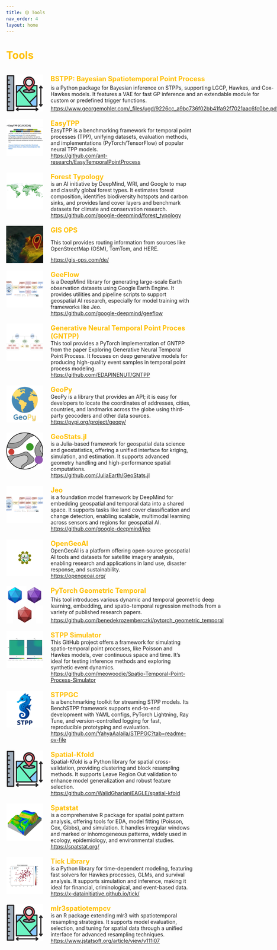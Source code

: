 ```yaml
---
title: 🟡 Tools
nav_order: 4
layout: home
---
```


<h1 style="color:rgb(255, 191, 0);">Tools</h1>
<br>

<div style="max-width: 100%;">
  <!-- START -->
<div style="display: flex; justify-content: space-between; align-items: stretch; margin-bottom: 20px;">
    <div style="display: flex; align-items: stretch;">
      <img src="/assets/images/thumb/spatial.jpg" alt="Logo" style="width: 100px; height: 100px; margin-right: 20px;">
      <div style="flex-grow: 1; display: flex; flex-direction: column; justify-content: space-between;">
        <p style="margin: 0; color: rgb(255, 191, 0); font-size: 1.3em; font-weight: bold;">BSTPP: Bayesian Spatiotemporal Point Process</p>
        <p style="margin: 0;">is a Python package for Bayesian inference on STPPs, supporting LGCP, Hawkes, and Cox-Hawkes models. It features a VAE for fast GP inference and an extendable module for custom or predefined trigger functions.</p>
        <p style="margin: 0;"><a href="https://www.georgemohler.com/_files/ugd/9226cc_a9bc736f02bb41fa92f7021aac6fc0be.pdf"><i class="fa-regular fa-file-pdf"></i>https://www.georgemohler.com/_files/ugd/9226cc_a9bc736f02bb41fa92f7021aac6fc0be.pdf</a> </p>
      </div>
    </div>
    <!-- <div style="color: lightgray; align-self: flex-start; margin-left: 10px; white-space: nowrap; font-size: 200%;">2022</div>  -->
  </div>

<div style="display: flex; justify-content: space-between; align-items: stretch; margin-bottom: 20px;">
    <div style="display: flex; align-items: stretch;">
      <img src="/assets/images/thumb/EasyTPP.jpg" alt="Logo" style="width: 100px; height: 100px; margin-right: 20px;">
      <div style="flex-grow: 1; display: flex; flex-direction: column; justify-content: space-between;">
        <p style="margin: 0; color: rgb(255, 191, 0); font-size: 1.3em; font-weight: bold;">EasyTPP</p>
        <p style="margin: 0;">EasyTPP is a benchmarking framework for temporal point processes (TPP), unifying datasets, evaluation methods, and implementations (PyTorch/TensorFlow) of popular neural TPP models.</p>
        <p style="margin: 0;"><a href="https://github.com/ant-research/EasyTemporalPointProcess"><i class="fa-regular fa-file-pdf"></i>https://github.com/ant-research/EasyTemporalPointProcess</a> </p>
      </div>
    </div>
    <!-- <div style="color: lightgray; align-self: flex-start; margin-left: 10px; white-space: nowrap; font-size: 200%;">2022</div>  -->
  </div>

<div style="display: flex; justify-content: space-between; align-items: stretch; margin-bottom: 20px;">
    <div style="display: flex; align-items: stretch;">
      <img src="/assets/images/thumb/ForestTypology.jpg" alt="Logo" style="width: 100px; height: 100px; margin-right: 20px;">
      <div style="flex-grow: 1; display: flex; flex-direction: column; justify-content: space-between;">
        <p style="margin: 0; color: rgb(255, 191, 0); font-size: 1.3em; font-weight: bold;">Forest Typology</p>
        <p style="margin: 0;">is an AI initiative by DeepMind, WRI, and Google to map and classify global forest types. It estimates forest composition, identifies biodiversity hotspots and carbon sinks, and provides land cover layers and benchmark datasets for climate and conservation research.</p>
        <p style="margin: 0;"><a href="https://github.com/google-deepmind/forest_typology"><i class="fa-regular fa-file-pdf"></i>https://github.com/google-deepmind/forest_typology</a> </p>
      </div>
    </div>
    <!-- <div style="color: lightgray; align-self: flex-start; margin-left: 10px; white-space: nowrap; font-size: 200%;">2022</div>  -->
  </div>

<div style="display: flex; justify-content: space-between; align-items: stretch; margin-bottom: 20px;">
    <div style="display: flex; align-items: stretch;">
      <img src="/assets/images/thumb/GIS_OPS.jpg" alt="Logo" style="width: 100px; height: 100px; margin-right: 20px;">
      <div style="flex-grow: 1; display: flex; flex-direction: column; justify-content: space-between;">
        <p style="margin: 0; color: rgb(255, 191, 0); font-size: 1.3em; font-weight: bold;">GIS OPS</p>
        <p style="margin: 0;">This tool provides routing information from sources like OpenStreetMap (OSM), TomTom, and HERE.</p>
        <p style="margin: 0;"><a href="https://gis-ops.com/de/"><i class="fa-regular fa-file-pdf"></i>https://gis-ops.com/de/</a> </p>
      </div>
    </div>
    <!-- <div style="color: lightgray; align-self: flex-start; margin-left: 10px; white-space: nowrap; font-size: 200%;">2022</div>  -->
  </div>

<div style="display: flex; justify-content: space-between; align-items: stretch; margin-bottom: 20px;">
    <div style="display: flex; align-items: stretch;">
      <img src="/assets/images/thumb/WorkflowJeoGeeFlow.jpg" alt="Logo" style="width: 100px; height: 100px; margin-right: 20px;">
      <div style="flex-grow: 1; display: flex; flex-direction: column; justify-content: space-between;">
        <p style="margin: 0; color: rgb(255, 191, 0); font-size: 1.3em; font-weight: bold;">GeeFlow</p>
        <p style="margin: 0;">is a DeepMind library for generating large-scale Earth observation datasets using Google Earth Engine. It provides utilities and pipeline scripts to support geospatial AI research, especially for model training with frameworks like Jeo.</p>
        <p style="margin: 0;"><a href="https://github.com/google-deepmind/geeflow"><i class="fa-regular fa-file-pdf"></i>https://github.com/google-deepmind/geeflow</a> </p>
      </div>
    </div>
    <!-- <div style="color: lightgray; align-self: flex-start; margin-left: 10px; white-space: nowrap; font-size: 200%;">2022</div>  -->
  </div>

<div style="display: flex; justify-content: space-between; align-items: stretch; margin-bottom: 20px;">
    <div style="display: flex; align-items: stretch;">
      <img src="/assets/images/thumb/generative_neural_temporal_point_proces_(gntpp).jpg" alt="Logo" style="width: 100px; height: 100px; margin-right: 20px;">
      <div style="flex-grow: 1; display: flex; flex-direction: column; justify-content: space-between;">
        <p style="margin: 0; color: rgb(255, 191, 0); font-size: 1.3em; font-weight: bold;">Generative Neural Temporal Point Proces (GNTPP)</p>
        <p style="margin: 0;">This tool provides a PyTorch implementation of GNTPP from the paper Exploring Generative Neural Temporal Point Process. It focuses on deep generative models for producing high-quality event samples in temporal point process modeling.</p>
        <p style="margin: 0;"><a href="https://github.com/EDAPINENUT/GNTPP"><i class="fa-regular fa-file-pdf"></i>https://github.com/EDAPINENUT/GNTPP</a> </p>
      </div>
    </div>
    <!-- <div style="color: lightgray; align-self: flex-start; margin-left: 10px; white-space: nowrap; font-size: 200%;">2022</div>  -->
  </div>

<div style="display: flex; justify-content: space-between; align-items: stretch; margin-bottom: 20px;">
    <div style="display: flex; align-items: stretch;">
      <img src="/assets/images/thumb/geopy.jpg" alt="Logo" style="width: 100px; height: 100px; margin-right: 20px;">
      <div style="flex-grow: 1; display: flex; flex-direction: column; justify-content: space-between;">
        <p style="margin: 0; color: rgb(255, 191, 0); font-size: 1.3em; font-weight: bold;">GeoPy</p>
        <p style="margin: 0;">GeoPy is a library that provides an API; it is easy for developers to locate the coordinates of addresses, cities, countries, and landmarks across the globe using third-party geocoders and other data sources.</p>
        <p style="margin: 0;"><a href="https://pypi.org/project/geopy/"><i class="fa-regular fa-file-pdf"></i>https://pypi.org/project/geopy/</a> </p>
      </div>
    </div>
    <!-- <div style="color: lightgray; align-self: flex-start; margin-left: 10px; white-space: nowrap; font-size: 200%;">2022</div>  -->
  </div>

<div style="display: flex; justify-content: space-between; align-items: stretch; margin-bottom: 20px;">
    <div style="display: flex; align-items: stretch;">
      <img src="/assets/images/thumb/GeoStats.jpg" alt="Logo" style="width: 100px; height: 100px; margin-right: 20px;">
      <div style="flex-grow: 1; display: flex; flex-direction: column; justify-content: space-between;">
        <p style="margin: 0; color: rgb(255, 191, 0); font-size: 1.3em; font-weight: bold;">GeoStats.jl</p>
        <p style="margin: 0;">is a Julia-based framework for geospatial data science and geostatistics, offering a unified interface for kriging, simulation, and estimation. It supports advanced geometry handling and high-performance spatial computations.</p>
        <p style="margin: 0;"><a href="https://github.com/JuliaEarth/GeoStats.jl"><i class="fa-regular fa-file-pdf"></i>https://github.com/JuliaEarth/GeoStats.jl</a> </p>
      </div>
    </div>
    <!-- <div style="color: lightgray; align-self: flex-start; margin-left: 10px; white-space: nowrap; font-size: 200%;">2022</div>  -->
  </div>

<div style="display: flex; justify-content: space-between; align-items: stretch; margin-bottom: 20px;">
    <div style="display: flex; align-items: stretch;">
      <img src="/assets/images/thumb/WorkflowJeoGeeFlow.jpg" alt="Logo" style="width: 100px; height: 100px; margin-right: 20px;">
      <div style="flex-grow: 1; display: flex; flex-direction: column; justify-content: space-between;">
        <p style="margin: 0; color: rgb(255, 191, 0); font-size: 1.3em; font-weight: bold;">Jeo</p>
        <p style="margin: 0;">is a foundation model framework by DeepMind for embedding geospatial and temporal data into a shared space. It supports tasks like land cover classification and change detection, enabling scalable, multimodal learning across sensors and regions for geospatial AI.</p>
        <p style="margin: 0;"><a href="https://github.com/google-deepmind/jeo"><i class="fa-regular fa-file-pdf"></i>https://github.com/google-deepmind/jeo</a> </p>
      </div>
    </div>
    <!-- <div style="color: lightgray; align-self: flex-start; margin-left: 10px; white-space: nowrap; font-size: 200%;">2022</div>  -->
  </div>

<div style="display: flex; justify-content: space-between; align-items: stretch; margin-bottom: 20px;">
    <div style="display: flex; align-items: stretch;">
      <img src="/assets/images/thumb/OpenGeoAI.jpg" alt="Logo" style="width: 100px; height: 100px; margin-right: 20px;">
      <div style="flex-grow: 1; display: flex; flex-direction: column; justify-content: space-between;">
        <p style="margin: 0; color: rgb(255, 191, 0); font-size: 1.3em; font-weight: bold;">OpenGeoAI</p>
        <p style="margin: 0;">OpenGeoAI is a platform offering open‑source geospatial AI tools and datasets for satellite imagery analysis, enabling research and applications in land use, disaster response, and sustainability.</p>
        <p style="margin: 0;"><a href="https://opengeoai.org/"><i class="fa-regular fa-file-pdf"></i>https://opengeoai.org/</a> </p>
      </div>
    </div>
    <!-- <div style="color: lightgray; align-self: flex-start; margin-left: 10px; white-space: nowrap; font-size: 200%;">2022</div>  -->
  </div>

<div style="display: flex; justify-content: space-between; align-items: stretch; margin-bottom: 20px;">
    <div style="display: flex; align-items: stretch;">
      <img src="/assets/images/thumb/pytorch_geometric_temporal.jpg" alt="Logo" style="width: 100px; height: 100px; margin-right: 20px;">
      <div style="flex-grow: 1; display: flex; flex-direction: column; justify-content: space-between;">
        <p style="margin: 0; color: rgb(255, 191, 0); font-size: 1.3em; font-weight: bold;">PyTorch Geometric Temporal</p>
        <p style="margin: 0;">This tool introduces various dynamic and temporal geometric deep learning, embedding, and spatio-temporal regression methods from a variety of published research papers.</p>
        <p style="margin: 0;"><a href="https://github.com/benedekrozemberczki/pytorch_geometric_temporal"><i class="fa-regular fa-file-pdf"></i>https://github.com/benedekrozemberczki/pytorch_geometric_temporal</a> </p>
      </div>
    </div>
    <!-- <div style="color: lightgray; align-self: flex-start; margin-left: 10px; white-space: nowrap; font-size: 200%;">2022</div>  -->
  </div>

<div style="display: flex; justify-content: space-between; align-items: stretch; margin-bottom: 20px;">
    <div style="display: flex; align-items: stretch;">
      <img src="/assets/images/thumb/STPPSimulator.jpg" alt="Logo" style="width: 100px; height: 100px; margin-right: 20px;">
      <div style="flex-grow: 1; display: flex; flex-direction: column; justify-content: space-between;">
        <p style="margin: 0; color: rgb(255, 191, 0); font-size: 1.3em; font-weight: bold;">STPP Simulator</p>
        <p style="margin: 0;">This GitHub project offers a framework for simulating spatio-temporal point processes, like Poisson and Hawkes models, over continuous space and time. It’s ideal for testing inference methods and exploring synthetic event dynamics.</p>
        <p style="margin: 0;"><a href="https://github.com/meowoodie/Spatio-Temporal-Point-Process-Simulator"><i class="fa-regular fa-file-pdf"></i>https://github.com/meowoodie/Spatio-Temporal-Point-Process-Simulator</a> </p>
      </div>
    </div>
    <!-- <div style="color: lightgray; align-self: flex-start; margin-left: 10px; white-space: nowrap; font-size: 200%;">2022</div>  -->
  </div>

<div style="display: flex; justify-content: space-between; align-items: stretch; margin-bottom: 20px;">
    <div style="display: flex; align-items: stretch;">
      <img src="/assets/images/thumb/stppgc.jpg" alt="Logo" style="width: 100px; height: 100px; margin-right: 20px;">
      <div style="flex-grow: 1; display: flex; flex-direction: column; justify-content: space-between;">
        <p style="margin: 0; color: rgb(255, 191, 0); font-size: 1.3em; font-weight: bold;">STPPGC</p>
        <p style="margin: 0;">is a benchmarking toolkit for streaming STPP models. Its BenchSTPP framework supports end-to-end development with YAML configs, PyTorch Lightning, Ray Tune, and version-controlled logging for fast, reproducible prototyping and evaluation.</p>
        <p style="margin: 0;"><a href="https://github.com/YahyaAalaila/STPPGC?tab=readme-ov-file"><i class="fa-regular fa-file-pdf"></i>https://github.com/YahyaAalaila/STPPGC?tab=readme-ov-file</a> </p>
      </div>
    </div>
    <!-- <div style="color: lightgray; align-self: flex-start; margin-left: 10px; white-space: nowrap; font-size: 200%;">2022</div>  -->
  </div>

<div style="display: flex; justify-content: space-between; align-items: stretch; margin-bottom: 20px;">
    <div style="display: flex; align-items: stretch;">
      <img src="/assets/images/thumb/spatial.jpg" alt="Logo" style="width: 100px; height: 100px; margin-right: 20px;">
      <div style="flex-grow: 1; display: flex; flex-direction: column; justify-content: space-between;">
        <p style="margin: 0; color: rgb(255, 191, 0); font-size: 1.3em; font-weight: bold;">Spatial-Kfold</p>
        <p style="margin: 0;">Spatial-Kfold is a Python library for spatial cross-validation, providing clustering and block resampling methods. It supports Leave Region Out validation to enhance model generalization and robust feature selection.</p>
        <p style="margin: 0;"><a href="https://github.com/WalidGharianiEAGLE/spatial-kfold"><i class="fa-regular fa-file-pdf"></i>https://github.com/WalidGharianiEAGLE/spatial-kfold</a> </p>
      </div>
    </div>
    <!-- <div style="color: lightgray; align-self: flex-start; margin-left: 10px; white-space: nowrap; font-size: 200%;">2022</div>  -->
  </div>

<div style="display: flex; justify-content: space-between; align-items: stretch; margin-bottom: 20px;">
    <div style="display: flex; align-items: stretch;">
      <img src="/assets/images/thumb/Spatstat.jpg" alt="Logo" style="width: 100px; height: 100px; margin-right: 20px;">
      <div style="flex-grow: 1; display: flex; flex-direction: column; justify-content: space-between;">
        <p style="margin: 0; color: rgb(255, 191, 0); font-size: 1.3em; font-weight: bold;">Spatstat</p>
        <p style="margin: 0;">is a comprehensive R package for spatial point pattern analysis, offering tools for EDA, model fitting (Poisson, Cox, Gibbs), and simulation. It handles irregular windows and marked or inhomogeneous patterns, widely used in ecology, epidemiology, and environmental studies.</p>
        <p style="margin: 0;"><a href="https://spatstat.org/"><i class="fa-regular fa-file-pdf"></i>https://spatstat.org/</a> </p>
      </div>
    </div>
    <!-- <div style="color: lightgray; align-self: flex-start; margin-left: 10px; white-space: nowrap; font-size: 200%;">2022</div>  -->
  </div>

<div style="display: flex; justify-content: space-between; align-items: stretch; margin-bottom: 20px;">
    <div style="display: flex; align-items: stretch;">
      <img src="/assets/images/thumb/Tick.jpg" alt="Logo" style="width: 100px; height: 100px; margin-right: 20px;">
      <div style="flex-grow: 1; display: flex; flex-direction: column; justify-content: space-between;">
        <p style="margin: 0; color: rgb(255, 191, 0); font-size: 1.3em; font-weight: bold;">Tick Library</p>
        <p style="margin: 0;">is a Python library for time-dependent modeling, featuring fast solvers for Hawkes processes, GLMs, and survival analysis. It supports simulation and inference, making it ideal for financial, criminological, and event-based data.</p>
        <p style="margin: 0;"><a href="https://x-datainitiative.github.io/tick/"><i class="fa-regular fa-file-pdf"></i>https://x-datainitiative.github.io/tick/</a> </p>
      </div>
    </div>
    <!-- <div style="color: lightgray; align-self: flex-start; margin-left: 10px; white-space: nowrap; font-size: 200%;">2022</div>  -->
  </div>

<div style="display: flex; justify-content: space-between; align-items: stretch; margin-bottom: 20px;">
    <div style="display: flex; align-items: stretch;">
      <img src="/assets/images/thumb/spatial.jpg" alt="Logo" style="width: 100px; height: 100px; margin-right: 20px;">
      <div style="flex-grow: 1; display: flex; flex-direction: column; justify-content: space-between;">
        <p style="margin: 0; color: rgb(255, 191, 0); font-size: 1.3em; font-weight: bold;">mlr3spatiotempcv</p>
        <p style="margin: 0;">is an R package extending mlr3 with spatiotemporal resampling strategies. It supports model evaluation, selection, and tuning for spatial data through a unified interface for advanced resampling techniques.</p>
        <p style="margin: 0;"><a href="https://www.jstatsoft.org/article/view/v111i07"><i class="fa-regular fa-file-pdf"></i>https://www.jstatsoft.org/article/view/v111i07</a> </p>
      </div>
    </div>
    <!-- <div style="color: lightgray; align-self: flex-start; margin-left: 10px; white-space: nowrap; font-size: 200%;">2022</div>  -->
  </div>
<!-- STOP -->
</div>

